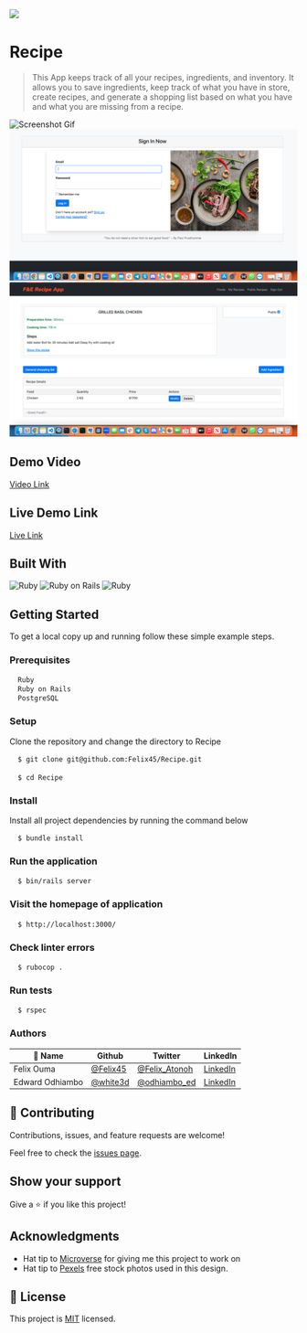 ![](https://img.shields.io/badge/Microverse-blueviolet)

# Recipe

> This App keeps track of all your recipes, ingredients, and inventory. It allows you to save ingredients, keep track of what you have in store, create recipes, and generate a shopping list based on what you have and what you are missing from a recipe.

![Screenshot Gif](https://giphy.com/embed/T7jzt0ZsQ5hsAFDC0F)
![Screenshot 1](https://github.com/white3d/Recipe/blob/main/Recipe1.png)
![Screenshot 2](https://github.com/white3d/Recipe/blob/main/Recipe2.png)

## Demo Video

[Video Link](https://www.loom.com/share/d0326b3dae4245d19d1ab0e8fc1ad4fc)

## Live Demo Link

[Live Link](https://recipe-production.up.railway.app)

## Built With

![Ruby](https://icongr.am/devicon/ruby-original.svg?size=50&color=currentColor)
![Ruby on Rails](https://icongr.am/devicon/rails-original-wordmark.svg?size=50&color=currentColor)
![Ruby](https://icongr.am/devicon/postgresql-original.svg?size=50&color=currentColor)

## Getting Started

To get a local copy up and running follow these simple example steps.

### Prerequisites
```
  Ruby
  Ruby on Rails
  PostgreSQL
```
### Setup
Clone the repository and change the directory to Recipe

``` 
  $ git clone git@github.com:Felix45/Recipe.git

  $ cd Recipe
```

### Install
Install all project dependencies by running the command below
 
``` 
  $ bundle install
```

### Run the application
```
  $ bin/rails server
```

### Visit the homepage of application
```
  $ http://localhost:3000/
```

### Check linter errors
``` 
  $ rubocop .
```

### Run tests
``` 
  $ rspec
```

### Authors

| 👤 Name | Github | Twitter | LinkedIn |
|------|--------|---------|----------|
|Felix Ouma|[@Felix45](https://github.com/Felix45)|[@Felix_Atonoh](https://twitter.com/Felix_Atonoh)|[LinkedIn](https://www.linkedin.com/in/felix-ouma-639766b0/)|
Edward Odhiambo|[@white3d](https://github.com/white3d)|[@odhiambo_ed](https://twitter.com/odhiambo_ed)|[LinkedIn](https://www.linkedin.com/in/edward-odhiambo/ )|


## 🤝 Contributing

Contributions, issues, and feature requests are welcome!

Feel free to check the [issues page](https://github.com/felix45/Recipe/issues).

## Show your support

Give a ⭐️ if you like this project!

## Acknowledgments

- Hat tip to [Microverse](https://bit.ly/MicroverseTN) for giving me this project to work on
- Hat tip to [Pexels](https://www.pexels.com/collections/side-profiles-d1j9mjy/) free stock photos used in this design.

## 📝 License

This project is [MIT](./LICENSE) licensed.
